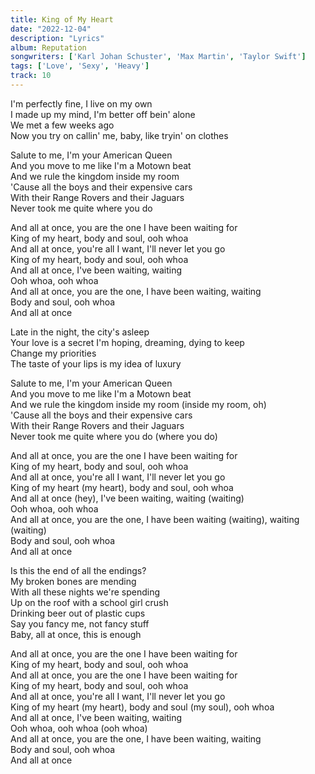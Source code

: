 ```yaml
---
title: King of My Heart
date: "2022-12-04"
description: "Lyrics"
album: Reputation
songwriters: ['Karl Johan Schuster', 'Max Martin', 'Taylor Swift']
tags: ['Love', 'Sexy', 'Heavy']
track: 10
---
```


<p className='verse-one'>
I'm perfectly fine, I live on my own <br />
I made up my mind, I'm better off bein' alone <br />
We met a few weeks ago <br />
Now you try on callin' me, baby, like tryin' on clothes <br />
</p>
<p className='pre-chorus'>
Salute to me, I'm your American Queen <br />
And you move to me like I'm a Motown beat <br />
And we rule the kingdom inside my room <br />
'Cause all the boys and their expensive cars <br />
With their Range Rovers and their Jaguars <br />
Never took me quite where you do <br />
</p>
<p className='chorus'>
And all at once, you are the one I have been waiting for <br />
King of my heart, body and soul, ooh whoa <br />
And all at once, you're all I want, I'll never let you go <br />
King of my heart, body and soul, ooh whoa <br />
And all at once, I've been waiting, waiting <br />
Ooh whoa, ooh whoa <br />
And all at once, you are the one, I have been waiting, waiting <br />
Body and soul, ooh whoa <br />
And all at once <br />
</p>
<p className='verse-two'>
Late in the night, the city's asleep <br />
Your love is a secret I'm hoping, dreaming, dying to keep <br />
Change my priorities <br />
The taste of your lips is my idea of luxury <br />
</p>
<p className='pre-chorus'>
Salute to me, I'm your American Queen <br />
And you move to me like I'm a Motown beat <br />
And we rule the kingdom inside my room (inside my room, oh) <br />
'Cause all the boys and their expensive cars <br />
With their Range Rovers and their Jaguars <br />
Never took me quite where you do (where you do) <br />
</p>
<p className='chorus'>
And all at once, you are the one I have been waiting for <br />
King of my heart, body and soul, ooh whoa <br />
And all at once, you're all I want, I'll never let you go <br />
King of my heart (my heart), body and soul, ooh whoa <br />
And all at once (hey), I've been waiting, waiting (waiting) <br />
Ooh whoa, ooh whoa <br />
And all at once, you are the one, I have been waiting (waiting), waiting (waiting) <br />
Body and soul, ooh whoa <br />
And all at once <br />
</p>
<p className='bridge'>
Is this the end of all the endings? <br />
My broken bones are mending <br />
With all these nights we're spending <br />
Up on the roof with a school girl crush <br />
Drinking beer out of plastic cups <br />
Say you fancy me, not fancy stuff <br />
Baby, all at once, this is enough <br />
</p>
<p className='chorus'>
And all at once, you are the one I have been waiting for <br />
King of my heart, body and soul, ooh whoa <br />
And all at once, you are the one I have been waiting for <br />
King of my heart, body and soul, ooh whoa <br />
And all at once, you're all I want, I'll never let you go <br />
King of my heart (my heart), body and soul (my soul), ooh whoa <br />
And all at once, I've been waiting, waiting <br />
Ooh whoa, ooh whoa (ooh whoa) <br />
And all at once, you are the one, I have been waiting, waiting <br />
Body and soul, ooh whoa <br />
And all at once <br />
</p>
